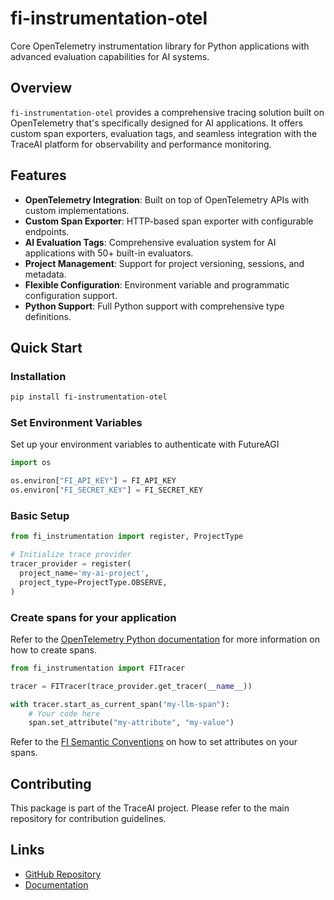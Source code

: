 # fi-instrumentation-otel

Core OpenTelemetry instrumentation library for Python applications with advanced evaluation capabilities for AI systems.

## Overview

`fi-instrumentation-otel` provides a comprehensive tracing solution built on OpenTelemetry that's specifically designed for AI applications. It offers custom span exporters, evaluation tags, and seamless integration with the TraceAI platform for observability and performance monitoring.

## Features

- **OpenTelemetry Integration**: Built on top of OpenTelemetry APIs with custom implementations.
- **Custom Span Exporter**: HTTP-based span exporter with configurable endpoints.
- **AI Evaluation Tags**: Comprehensive evaluation system for AI applications with 50+ built-in evaluators.
- **Project Management**: Support for project versioning, sessions, and metadata.
- **Flexible Configuration**: Environment variable and programmatic configuration support.
- **Python Support**: Full Python support with comprehensive type definitions.


## Quick Start

### Installation

```bash
pip install fi-instrumentation-otel
```

### Set Environment Variables
Set up your environment variables to authenticate with FutureAGI

```python
import os

os.environ["FI_API_KEY"] = FI_API_KEY
os.environ["FI_SECRET_KEY"] = FI_SECRET_KEY
```

### Basic Setup

```python
from fi_instrumentation import register, ProjectType

# Initialize trace provider
tracer_provider = register(
  project_name='my-ai-project',
  project_type=ProjectType.OBSERVE,
)
```

### Create spans for your application
Refer to the [OpenTelemetry Python documentation](https://opentelemetry.io/docs/languages/python/) for more information on how to create spans.

```python
from fi_instrumentation import FITracer

tracer = FITracer(trace_provider.get_tracer(__name__))

with tracer.start_as_current_span("my-llm-span"):
    # Your code here
    span.set_attribute("my-attribute", "my-value")
```

Refer to the [FI Semantic Conventions](https://docs.futureagi.com/future-agi/products/observability/tracing-manual/semantic-conventions) on how to set attributes on your spans.


## Contributing

This package is part of the TraceAI project. Please refer to the main repository for contribution guidelines.

## Links

- [GitHub Repository](https://github.com/future-agi/traceAI)
- [Documentation](https://docs.futureagi.com)

